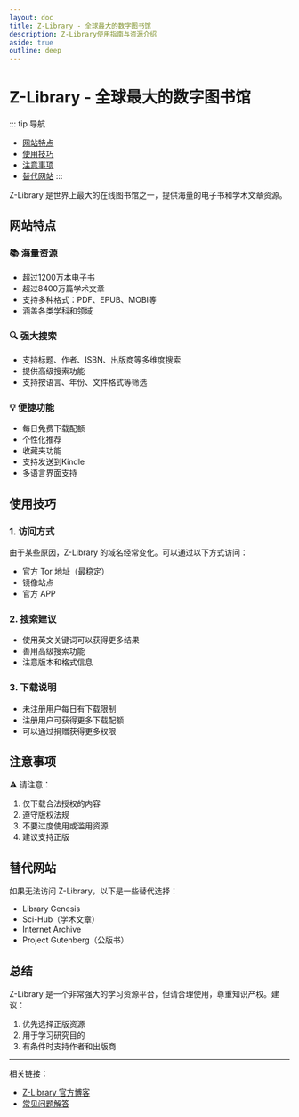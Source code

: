 ```yaml
---
layout: doc
title: Z-Library - 全球最大的数字图书馆
description: Z-Library使用指南与资源介绍
aside: true
outline: deep
---
```


# Z-Library - 全球最大的数字图书馆

::: tip 导航
- [网站特点](#网站特点)
- [使用技巧](#使用技巧)
- [注意事项](#注意事项)
- [替代网站](#替代网站)
:::

Z-Library 是世界上最大的在线图书馆之一，提供海量的电子书和学术文章资源。

## 网站特点

### 📚 海量资源
- 超过1200万本电子书
- 超过8400万篇学术文章
- 支持多种格式：PDF、EPUB、MOBI等
- 涵盖各类学科和领域

### 🔍 强大搜索
- 支持标题、作者、ISBN、出版商等多维度搜索
- 提供高级搜索功能
- 支持按语言、年份、文件格式等筛选

### 💡 便捷功能
- 每日免费下载配额
- 个性化推荐
- 收藏夹功能
- 支持发送到Kindle
- 多语言界面支持

## 使用技巧

### 1. 访问方式
由于某些原因，Z-Library 的域名经常变化。可以通过以下方式访问：
- 官方 Tor 地址（最稳定）
- 镜像站点
- 官方 APP

### 2. 搜索建议
- 使用英文关键词可以获得更多结果
- 善用高级搜索功能
- 注意版本和格式信息

### 3. 下载说明
- 未注册用户每日有下载限制
- 注册用户可获得更多下载配额
- 可以通过捐赠获得更多权限

## 注意事项

⚠️ 请注意：
1. 仅下载合法授权的内容
2. 遵守版权法规
3. 不要过度使用或滥用资源
4. 建议支持正版

## 替代网站

如果无法访问 Z-Library，以下是一些替代选择：
- Library Genesis
- Sci-Hub（学术文章）
- Internet Archive
- Project Gutenberg（公版书）

## 总结

Z-Library 是一个非常强大的学习资源平台，但请合理使用，尊重知识产权。建议：
1. 优先选择正版资源
2. 用于学习研究目的
3. 有条件时支持作者和出版商

---
相关链接：
- [Z-Library 官方博客](https://blog.z-lib.org)
- [常见问题解答](https://z-lib.org/faq) 
